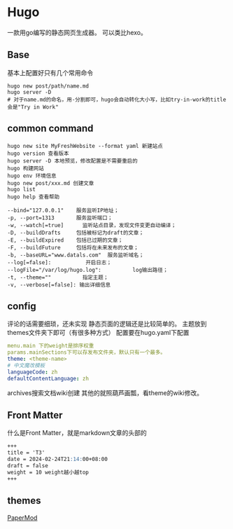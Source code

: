 # Hugo
一款用go编写的静态网页生成器。
可以类比hexo。
## Base
基本上配置好只有几个常用命令
```
hugo new post/path/name.md
hugo server -D
# 对于name.md的命名，用-分割即可，hugo会自动转化大小写，比如try-in-work的title会是"Try in Work"
```
## common command
```
hugo new site MyFreshWebsite --format yaml 新建站点
hugo version 查看版本
hugo server -D 本地预览，修改配置是不需要重启的
hugo 构建网站
hugo env 环境信息
hugo new post/xxx.md 创建文章
hugo list 
hugo help 查看帮助

--bind="127.0.0.1"    服务监听IP地址；
-p, --port=1313       服务监听端口；
-w, --watch[=true]      监听站点目录，发现文件变更自动编译；
-D, --buildDrafts     包括被标记为draft的文章；
-E, --buildExpired    包括已过期的文章；
-F, --buildFuture     包括将在未来发布的文章；
-b, --baseURL="www.datals.com"  服务监听域名；
--log[=false]:           开启日志；
--logFile="/var/log/hugo.log":          log输出路径；
-t, --theme=""          指定主题；
-v, --verbose[=false]: 输出详细信息
```
## config
评论的话需要细琐，还未实现
静态页面的逻辑还是比较简单的。
主题放到themes文件夹下即可（有很多种方式）
配置要在hugo.yaml下配置
```yaml
menu.main 下的weight是排序权重
params.mainSections下可以存发布文件夹，默认只有一个最多。
theme: <theme-name>
# 中文魔改模板
languageCode: zh
defaultContentLanguage: zh

```
archives搜索文档wiki创建
其他的就照葫芦画瓢，看theme的wiki修改。

## Front Matter
什么是Front Matter，就是markdown文章的头部的
```markdown
+++
title = 'T3'
date = 2024-02-24T21:14:00+08:00
draft = false
weight = 10 weight越小越top
+++
```

## themes
[PaperMod](https://github.com/adityatelange/hugo-PaperMod/)

